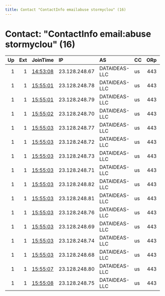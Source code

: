 ```yaml
---
title: Contact "ContactInfo emailabuse stormyclou" (16)
---
```


# Contact: "ContactInfo email:abuse stormyclou" (16)

|   Up |   Ext | JoinTime                                                                                              | IP            | AS            | CC   |   ORp |   Dirp | OS    | Version   | Nickname       |   eFamMembers |
|-----:|------:|:------------------------------------------------------------------------------------------------------|:--------------|:--------------|:-----|------:|-------:|:------|:----------|:---------------|--------------:|
|    1 |     1 | [14:53:08](https://nusenu.github.io/OrNetStats/w/relay/45B93DC1EF220C09AB8ACBA4089C40E6B3905795.html) | 23.128.248.67 | DATAIDEAS-LLC | us   |   443 |      0 | Linux | 0.4.6.10  | StormyCloudInc |             1 |
|    1 |     1 | [15:55:01](https://nusenu.github.io/OrNetStats/w/relay/53FD4DFA80B269D8D59245B1BC0A7DD8E3E38466.html) | 23.128.248.78 | DATAIDEAS-LLC | us   |   443 |      0 | Linux | 0.4.6.10  | StormyCloudInc |            15 |
|    1 |     1 | [15:55:01](https://nusenu.github.io/OrNetStats/w/relay/CB3794F3F30AB6F6E242F4D01AFCF11AD6E6A360.html) | 23.128.248.79 | DATAIDEAS-LLC | us   |   443 |      0 | Linux | 0.4.6.10  | StormyCloudInc |            15 |
|    1 |     1 | [15:55:02](https://nusenu.github.io/OrNetStats/w/relay/F3934258379F84CDAA785981E704BA6D94CF08AA.html) | 23.128.248.70 | DATAIDEAS-LLC | us   |   443 |      0 | Linux | 0.4.6.10  | StormyCloudInc |            15 |
|    1 |     1 | [15:55:03](https://nusenu.github.io/OrNetStats/w/relay/16D56A08617FA30069AE21A98682497C1409D560.html) | 23.128.248.77 | DATAIDEAS-LLC | us   |   443 |      0 | Linux | 0.4.6.10  | StormyCloudInc |            15 |
|    1 |     1 | [15:55:03](https://nusenu.github.io/OrNetStats/w/relay/2915EBDBA5D4DAE9C06CE70E366C04C912EDB781.html) | 23.128.248.72 | DATAIDEAS-LLC | us   |   443 |      0 | Linux | 0.4.6.10  | StormyCloudInc |            15 |
|    1 |     1 | [15:55:03](https://nusenu.github.io/OrNetStats/w/relay/29D3E5CD4454E08EDB616B8DE47D0672AC010008.html) | 23.128.248.73 | DATAIDEAS-LLC | us   |   443 |      0 | Linux | 0.4.6.10  | StormyCloudInc |            15 |
|    1 |     1 | [15:55:03](https://nusenu.github.io/OrNetStats/w/relay/3DD7408DBB9EBC9474E3C8E40E4467EADD842B99.html) | 23.128.248.71 | DATAIDEAS-LLC | us   |   443 |      0 | Linux | 0.4.6.10  | StormyCloudInc |            15 |
|    1 |     1 | [15:55:03](https://nusenu.github.io/OrNetStats/w/relay/455FD241FACDD3405EC5A8F09A8CBEE9A2EF3D16.html) | 23.128.248.82 | DATAIDEAS-LLC | us   |   443 |      0 | Linux | 0.4.6.10  | StormyCloudInc |            15 |
|    1 |     1 | [15:55:03](https://nusenu.github.io/OrNetStats/w/relay/4D4DF9757EFDCD02FD35B40F976570F5361852AF.html) | 23.128.248.81 | DATAIDEAS-LLC | us   |   443 |      0 | Linux | 0.4.6.10  | StormyCloudInc |            15 |
|    1 |     1 | [15:55:03](https://nusenu.github.io/OrNetStats/w/relay/9B65209A23D357B16A2C4FE6F3AA387C971A0BBA.html) | 23.128.248.76 | DATAIDEAS-LLC | us   |   443 |      0 | Linux | 0.4.6.10  | StormyCloudInc |            15 |
|    1 |     1 | [15:55:03](https://nusenu.github.io/OrNetStats/w/relay/D94C320BA3165499577ACAB1C05E501B91D044E7.html) | 23.128.248.69 | DATAIDEAS-LLC | us   |   443 |      0 | Linux | 0.4.6.10  | StormyCloudInc |            15 |
|    1 |     1 | [15:55:03](https://nusenu.github.io/OrNetStats/w/relay/E088907B0530A727ACA184794069B2654325FD05.html) | 23.128.248.74 | DATAIDEAS-LLC | us   |   443 |      0 | Linux | 0.4.6.10  | StormyCloudInc |            15 |
|    1 |     1 | [15:55:03](https://nusenu.github.io/OrNetStats/w/relay/E79C7019696D3882A6CD8113D883C56FD50D0623.html) | 23.128.248.68 | DATAIDEAS-LLC | us   |   443 |      0 | Linux | 0.4.6.10  | StormyCloudInc |            15 |
|    1 |     1 | [15:55:07](https://nusenu.github.io/OrNetStats/w/relay/44F9E17F0368BEF8D87283E72ECAE2C1DC4F9B50.html) | 23.128.248.80 | DATAIDEAS-LLC | us   |   443 |      0 | Linux | 0.4.6.10  | StormyCloudInc |            15 |
|    1 |     1 | [15:55:08](https://nusenu.github.io/OrNetStats/w/relay/D0A5578655659B95C7370C06F059896429299036.html) | 23.128.248.75 | DATAIDEAS-LLC | us   |   443 |      0 | Linux | 0.4.6.10  | StormyCloudInc |            15 |
